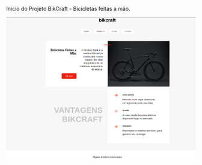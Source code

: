 Inicio do Projeto BikCraft - Bicicletas feitas a mão.

<img src="./img/bikcraft.png" alt="Bikcraft">

